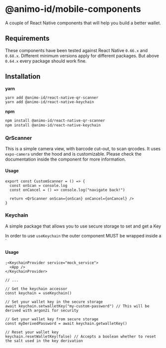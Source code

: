 # @animo-id/mobile-components

A couple of React Native components that will help you build a better wallet.

## Requirements

These components have been tested against React Native `0.66.x` and `0.68.x`. Different minimum versions apply for different packages. But above `0.64.x`
every package should work fine.

## Installation

**yarn**

```sh
yarn add @animo-id/react-native-qr-scanner
yarn add @animo-id/react-native-keychain
```

**npm**

```sh
npm install @animo-id/react-native-qr-scanner
npm install @animo-id/react-native-keychain
```

### QrScanner

This is a simple camera view, with barcode cut-out, to scan qrcodes. It uses `expo-camera` under the hood and is customizable.
Please check the documentation inside the component for more information.

#### Usage

```tsx
export const CustomScanner = () => {
  const onScan = console.log
  const onCancel = () => console.log("navigate back!")

  return <QrScanner onScan={onScan} onCancel={onCancel} />
}
```

### Keychain

A simple package that allows you to use secure storage to set and get a Key

In order to use `useKeychain` the outer component MUST be wrapped inside a `<KeychainProvider />

#### Usage

```tsx
;<KeychainProvider service="mock_service">
  <App />
</KeychainProvider>

// ...

// Get the keychain accessor
const keychain = useKeychain()

// Set your wallet key in the secure storage
await keychain.setwalletKey("my-custom-password") // This will be derived with argon2i for security

// Get your wallet key from secure storage
const myDerivedPassword = await keychain.getwalletKey()

// Reset your wallet key
keychain.resetWalletKey(false) // Accepts a boolean whether to reset the salt used in the key derivation
```

